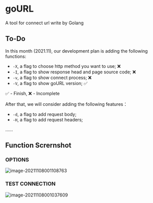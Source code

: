 # goURL

A tool for connect url write by Golang

## To-Do

In this month (2021.11), our development plan is adding the following functions:

- `-X`,  a flag to choose http method you want to use;    ❌
- `-I`, a flag to show response head and page source code;    ❌
- `-v`, a flag to show connect process;    ❌
- `-V`, a flag to show goURL version;    ✅

✅ - Finish, ❌ - Incomplete

After that, we will consider adding the following features：

- `-d`, a flag to add request body;
- `-H`, a flag to add request headers;

……

## Function Scrernshot

### OPTIONS

![image-20211108001108763](https://typora-photos.oss-cn-shenzhen.aliyuncs.com/image-20211108001108763.png)

### TEST CONNECTION

![image-20211108001037609](https://typora-photos.oss-cn-shenzhen.aliyuncs.com/image-20211108001037609.png)